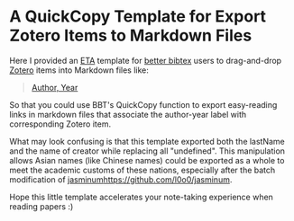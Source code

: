 # A QuickCopy Template for Export Zotero Items to Markdown Files

Here I provided an [ETA](https://eta.js.org/) template for [better bibtex](https://github.com/retorquere/zotero-better-bibtex) users 
to drag-and-drop [Zotero](https://github.com/zotero/zotero) items into Markdown files like:

> [Author, Year](zotero_link)

So that you could use BBT's QuickCopy function to export easy-reading links in markdown files that associate the author-year label with corresponding Zotero item.

What may look confusing is that this template exported both the lastName and the name of creator while replacing all "undefined". 
This manipulation allows Asian names (like Chinese names) could be exported as a whole to meet the academic customs of these nations,
especially after the batch modification of [jasminum](https://github.com/l0o0/jasminum)https://github.com/l0o0/jasminum.

Hope this little template accelerates your note-taking experience when reading papers :)

